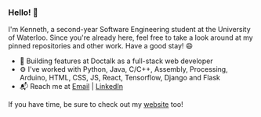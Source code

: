 ### Hello! 👋

<!--
**KennethRuan/KennethRuan** is a ✨ _special_ ✨ repository because its `README.md` (this file) appears on your GitHub profile.

Here are some ideas to get you started:

- 🔭 I’m currently working on ...
- 👯 I’m looking to collaborate on ...
- 🤔 I’m looking for help with ...
- 💬 Ask me about ...
- 📫 How to reach me: ...
- 😄 Pronouns: ...
- ⚡ Fun fact: ...
-->

I'm Kenneth, a second-year Software Engineering student at the University of Waterloo. Since you're already here, feel free to take a look around at my pinned repositories and other work. Have a good stay! 😄

- 🌱 Building features at Doctalk as a full-stack web developer
- ⚙️ I've worked with Python, Java, C/C++, Assembly, Processing, Arduino, HTML, CSS, JS, React, Tensorflow, Django and Flask
- 📬 Reach me at [Email](mailto:kennethjruan@gmail.com) | [LinkedIn](https://www.linkedin.com/in/kenneth-ruan-4107651a1/)

If you have time, be sure to check out my [website](https://kennethruan.github.io/) too!

